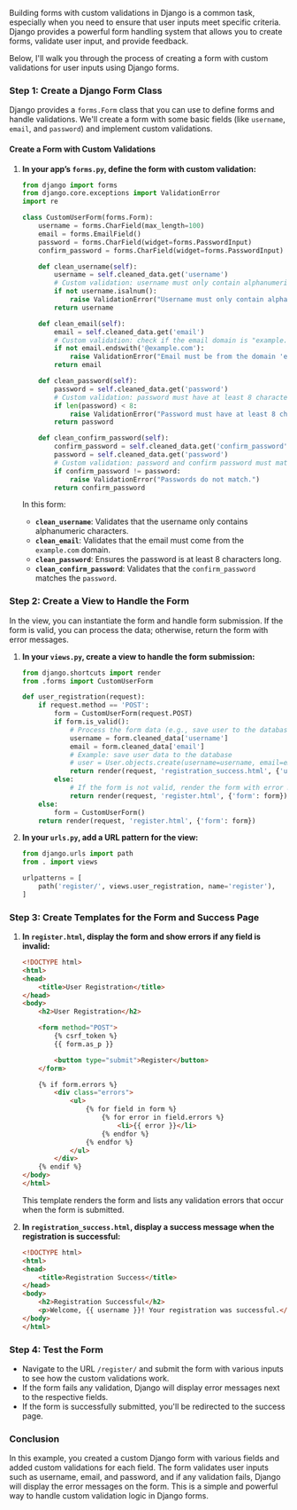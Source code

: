 Building forms with custom validations in Django is a common task, especially when you need to ensure that user inputs meet specific criteria. Django provides a powerful form handling system that allows you to create forms, validate user input, and provide feedback.

Below, I'll walk you through the process of creating a form with custom validations for user inputs using Django forms.

### **Step 1: Create a Django Form Class**

Django provides a `forms.Form` class that you can use to define forms and handle validations. We'll create a form with some basic fields (like `username`, `email`, and `password`) and implement custom validations.

#### **Create a Form with Custom Validations**

1. **In your app’s `forms.py`, define the form with custom validation:**

   ```python
   from django import forms
   from django.core.exceptions import ValidationError
   import re

   class CustomUserForm(forms.Form):
       username = forms.CharField(max_length=100)
       email = forms.EmailField()
       password = forms.CharField(widget=forms.PasswordInput)
       confirm_password = forms.CharField(widget=forms.PasswordInput)

       def clean_username(self):
           username = self.cleaned_data.get('username')
           # Custom validation: username must only contain alphanumeric characters
           if not username.isalnum():
               raise ValidationError("Username must only contain alphanumeric characters.")
           return username

       def clean_email(self):
           email = self.cleaned_data.get('email')
           # Custom validation: check if the email domain is "example.com"
           if not email.endswith('@example.com'):
               raise ValidationError("Email must be from the domain 'example.com'.")
           return email

       def clean_password(self):
           password = self.cleaned_data.get('password')
           # Custom validation: password must have at least 8 characters
           if len(password) < 8:
               raise ValidationError("Password must have at least 8 characters.")
           return password

       def clean_confirm_password(self):
           confirm_password = self.cleaned_data.get('confirm_password')
           password = self.cleaned_data.get('password')
           # Custom validation: password and confirm password must match
           if confirm_password != password:
               raise ValidationError("Passwords do not match.")
           return confirm_password
   ```

   In this form:

   - **`clean_username`**: Validates that the username only contains alphanumeric characters.
   - **`clean_email`**: Validates that the email must come from the `example.com` domain.
   - **`clean_password`**: Ensures the password is at least 8 characters long.
   - **`clean_confirm_password`**: Validates that the `confirm_password` matches the `password`.

### **Step 2: Create a View to Handle the Form**

In the view, you can instantiate the form and handle form submission. If the form is valid, you can process the data; otherwise, return the form with error messages.

1. **In your `views.py`, create a view to handle the form submission:**

   ```python
   from django.shortcuts import render
   from .forms import CustomUserForm

   def user_registration(request):
       if request.method == 'POST':
           form = CustomUserForm(request.POST)
           if form.is_valid():
               # Process the form data (e.g., save user to the database)
               username = form.cleaned_data['username']
               email = form.cleaned_data['email']
               # Example: save user data to the database
               # user = User.objects.create(username=username, email=email)
               return render(request, 'registration_success.html', {'username': username})
           else:
               # If the form is not valid, render the form with error messages
               return render(request, 'register.html', {'form': form})
       else:
           form = CustomUserForm()
       return render(request, 'register.html', {'form': form})
   ```

2. **In your `urls.py`, add a URL pattern for the view:**

   ```python
   from django.urls import path
   from . import views

   urlpatterns = [
       path('register/', views.user_registration, name='register'),
   ]
   ```

### **Step 3: Create Templates for the Form and Success Page**

1. **In `register.html`, display the form and show errors if any field is invalid:**

   ```html
   <!DOCTYPE html>
   <html>
   <head>
       <title>User Registration</title>
   </head>
   <body>
       <h2>User Registration</h2>

       <form method="POST">
           {% csrf_token %}
           {{ form.as_p }}

           <button type="submit">Register</button>
       </form>

       {% if form.errors %}
           <div class="errors">
               <ul>
                   {% for field in form %}
                       {% for error in field.errors %}
                           <li>{{ error }}</li>
                       {% endfor %}
                   {% endfor %}
               </ul>
           </div>
       {% endif %}
   </body>
   </html>
   ```

   This template renders the form and lists any validation errors that occur when the form is submitted.

2. **In `registration_success.html`, display a success message when the registration is successful:**

   ```html
   <!DOCTYPE html>
   <html>
   <head>
       <title>Registration Success</title>
   </head>
   <body>
       <h2>Registration Successful</h2>
       <p>Welcome, {{ username }}! Your registration was successful.</p>
   </body>
   </html>
   ```

### **Step 4: Test the Form**

- Navigate to the URL `/register/` and submit the form with various inputs to see how the custom validations work.
- If the form fails any validation, Django will display error messages next to the respective fields.
- If the form is successfully submitted, you'll be redirected to the success page.

### **Conclusion**

In this example, you created a custom Django form with various fields and added custom validations for each field. The form validates user inputs such as username, email, and password, and if any validation fails, Django will display the error messages on the form. This is a simple and powerful way to handle custom validation logic in Django forms.